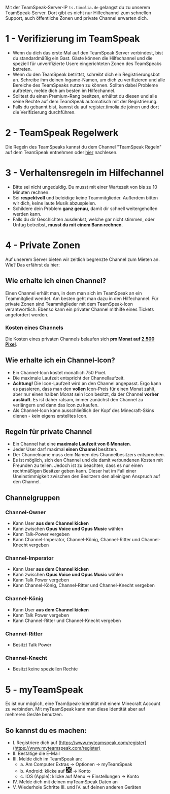 Mit der TeamSpeak-Server-IP `ts.timolia.de` gelangst du zu unserem TeamSpeak-Server.
Dort gibt es nicht nur Hilfechannel zum schnellen Support, auch öffentliche Zonen und private Channel erwarten dich. 

# 1 - Verifizierung im TeamSpeak
- Wenn du dich das erste Mal auf den TeamSpeak Server verbindest, bist du standardmäßig ein Gast. Gäste können die Hilfechannel und die speziell für unverifizierte Usere eingerichteten Zonen des TeamSpeaks betreten.
- Wenn du den TeamSpeak betrittst, schreibt dich ein Registrierungsbot an. Schreibe ihm deinen Ingame-Namen, um dich zu verifizieren und alle Bereiche des TeamSpeaks nutzen zu können. Sollten dabei Probleme auftreten, melde dich am besten im Hilfechannel.
- Solltest du einen Premium-Rang besitzen, erhältst du diesen und alle seine Rechte auf dem TeamSpeak automatisch mit der Registrierung.
- Falls du gebannt bist, kannst du auf register.timolia.de joinen und dort die Verifizierung durchführen.

# 2 - TeamSpeak Regelwerk
Die Regeln des TeamSpeaks kannst du dem Channel "TeamSpeak Regeln" auf dem TeamSpeak entnehmen oder [hier](/rules/teamspeak/) nachlesen.

# 3 - Verhaltensregeln im Hilfechannel
- Bitte sei nicht ungeduldig. Du musst mit einer Wartezeit von bis zu 10 Minuten rechnen.
- Sei <strong>respektvoll</strong> und beleidige keine Teammitglieder. Außerdem bitten wir dich, keine laute Musik abzuspielen.
- Schildere dein Problem <strong>ganz genau</strong>, damit dir schnell weitergeholfen werden kann.
- Falls du dir Geschichten ausdenkst, welche gar nicht stimmen, oder Unfug betreibst, <strong>musst du mit einem Bann rechnen</strong>.

# 4 - Private Zonen
Auf unserem Server bieten wir zeitlich begrenzte Channel zum Mieten an. Wie? Das erfährst du hier:

## Wie erhalte ich einen Channel?
Einen Channel erhält man, in dem man sich im TeamSpeak an ein Teammitglied wendet. Am besten geht man dazu in den Hilfechannel. Für private Zonen sind Teammitglieder mit dem TeamSpeak-Icon verantwortlich. Ebenso kann 
ein privater Channel mithilfe eines Tickets angefordert werden.

### Kosten eines Channels
Die Kosten eines privaten Channels belaufen sich <strong>pro Monat auf <u>2.500 Pixel</u></strong>.

## Wie erhalte ich ein Channel-Icon?
- Ein Channel-Icon kostet monatlich 750 Pixel.
- Die maximale Laufzeit entspricht der Channellaufzeit.
- **Achtung!** Die Icon-Laufzeit wird an den Channel angepasst. Ergo kann es passieren, dass man den **vollen** Icon-Preis für einen Monat zahlt, aber nur einen halben
Monat sein Icon besitzt, da der Channel **vorher ausläuft**. Es ist daher ratsam, immer zunächst den Channel zu verlängern und dann das Icon zu kaufen.
- Als Channel-Icon kann ausschließlich der Kopf des Minecraft-Skins dienen - kein eigens erstelltes Icon.

## Regeln für private Channel
- Ein Channel hat eine <strong>maximale Laufzeit von 6 Monaten</strong>.
- Jeder User darf maximal <strong>einen Channel</strong> besitzen.
- Der Channelname muss dem Namen des Channelbesitzers entsprechen.
- Es ist möglich, sich den Channel und die damit verbundenen Kosten mit Freunden zu teilen. Jedoch ist zu beachten, dass es nur einen rechtmäßigen Besitzer geben kann. Dieser hat im Fall einer Uneinstimmigkeit zwischen den Besitzern den alleinigen Anspruch auf den Channel.

## Channelgruppen

### Channel-Owner
- Kann User **aus dem Channel kicken**
- Kann zwischen **Opus Voice und Opus Music** wählen
- Kann Talk-Power vergeben
- Kann Channel-Imperator, Channel-König, Channel-Ritter und Channel-Knecht vergeben

### Channel-Imperator
- Kann User **aus dem Channel kicken**
- Kann zwischen **Opus Voice und Opus Music** wählen
- Kann Talk Power vergeben
- Kann Channel-König, Channel-Ritter und Channel-Knecht vergeben

### Channel-König
- Kann User **aus dem Channel kicken**
- Kann Talk Power vergeben
- Kann Channel-Ritter und Channel-Knecht vergeben

### Channel-Ritter
- Besitzt Talk Power

### Channel-Knecht
- Besitzt keine speziellen Rechte

# 5 - myTeamSpeak
Es ist nur möglich, eine TeamSpeak-Identität mit einem Minecraft Account zu verbinden. Mit myTeamSpeak kann man diese Identität aber auf mehreren Geräte benutzen.

## So kannst du es machen:
- I. Registriere dich auf [https://www.myteamspeak.com/register](https://www.myteamspeak.com/register)
- II. Bestätige die E-Mail
- III. Melde dich im TeamSpeak an:
    - a. Am Computer Extras -> Optionen -> myTeamSpeak
    - b. Android: klicke auf ![settings](img/settings.png) -> Konto
    - c. IOS (Apple): klicke auf Menu -> Einstellungen -> Konto
- IV. Melde dich mit deinen myTeamSpeak Daten an
- V. Wiederhole Schritte III. und IV. auf deinen anderen Geräten